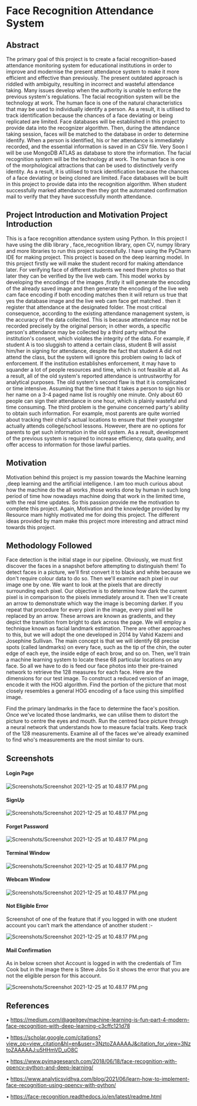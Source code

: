 
# Face Recognition Attendance System

## Abstract

The primary goal of this project is to create a facial recognition-based attendance monitoring system for educational institutions in order to improve and modernise the present attendance system to make it more efficient and effective than previously. The present outdated approach is riddled with ambiguity, resulting in incorrect and wasteful attendance taking. Many issues develop when the authority is unable to enforce the previous system's regulations. The facial recognition system will be the technology at work. The human face is one of the natural characteristics that may be used to individually identify a person. As a result, it is utilised to track identification because the chances of a face deviating or being replicated are limited. Face databases will be established in this project to provide data into the recognizer algorithm.
Then, during the attendance taking session, faces will be matched to the database in order to determine identify. When a person is identified, his or her attendance is immediately recorded, and the essential information is saved in an CSV file. Very Soon I will be use MongoDB ATLAS as database to store the information. The facial recognition system will be the technology at work. The human face is one of the morphological attractions that can be used to distinctively verify identity. As a result, it is utilised to track identification because the chances of a face deviating or being cloned are limited. Face databases will be built in this project to provide data into the recognition algorithm. When student successfully marked attendance then they got the automated confirmation mail to verify that they have successfully month attendance.

 
## Project Introduction and Motivation Project Introduction
This is a face recognition attendance system using Python. In this project I have using the dlib library , face_recognition library, open CV, numpy library and more libraries to run this project successfully. I have using the PyCharm IDE for making project. This project is based on the deep learning model. In this project firstly we will make the student record for making attendance later. For verifying face of different students we need there photos so that later they can be verified by the live web cam. This model works by developing the encodings of the images ,firstly it will generate the encoding of the already saved image and then generate the encoding of the live web cam face encoding if both encoding matches then it will return us true that yes the database image and the live web cam face get matched . then it register that attendance at the designated folder.
The most critical consequence, according to the existing attendance management system, is the accuracy of the data collected. This is because attendance may not be recorded precisely by the original person; in other words, a specific person's attendance may be collected by a third party without the institution's consent, which violates the integrity of the data. For example, if student A is too sluggish to attend a certain class, student B will assist him/her in signing for attendance, despite the fact that student A did not attend the class, but the system will ignore this problem owing to lack of enforcement. If the institution establishes enforcement, it may have to squander a lot of people resources and time, which is not feasible at all. As a result, all of the old system's reported attendance is untrustworthy for analytical purposes.
The old system's second flaw is that it is complicated or time intensive. Assuming that the time that it takes a person to sign his or her name on a 3-4 paged name list is roughly one minute. Only about 60 people can sign their attendance in one hour, which is plainly wasteful and time consuming. The third problem is the genuine concerned party's ability to obtain such information. For example, most parents are quite worried about tracking their child's actual locations to ensure that their youngster actually attends college/school lessons. However, there are no options for parents to get such information in the old system.
As a result, development of the previous system is required to increase efficiency, data quality, and offer access to information for those lawful parties.
## Motivation
Motivation behind this project is my passion towards the Machine learning ,deep learning and the artificial intelligence. I am too much curious about how the machine do the all works ,those works done by human in such long period of time how nowadays machine doing that work in the limited time, with the real time updates. So this passion provide me the motivation to complete this project.
Again, Motivation and the knowledge provided by my Resource mam highly motivated me for doing this project. The different ideas provided by mam make this project more interesting and attract mind towards this project.

## Methodology Followed
Face detection is the initial stage in our pipeline. Obviously, we must first discover the faces in a snapshot before attempting to distinguish them!
To detect faces in a picture, we'll first convert it to black and white because we don't require colour data to do so.
Then we'll examine each pixel in our image one by one. We want to look at the pixels that are directly surrounding each pixel. Our objective is to determine how dark the current pixel is in comparison to the pixels immediately around it. Then we'll create an arrow to demonstrate which way the image is becoming darker. If you repeat that procedure for every pixel in the image, every pixel will be replaced by an arrow. These arrows are known as gradients, and they depict the transition from bright to dark across the page.
We will employ a technique known as facial landmark estimation. There are other approaches to this, but we will adopt the one developed in 2014 by Vahid Kazemi and Josephine Sullivan.
The main concept is that we will identify 68 precise spots (called landmarks) on every face, such as the tip of the chin, the outer edge of each eye, the inside edge of each brow, and so on. Then, we'll train a machine learning system to locate these 68 particular locations on any face.
So all we have to do is feed our face photos into their pre-trained network to retrieve the 128 measures for each face. Here are the dimensions for our test image.
To construct a reduced version of an image, encode it with the HOG algorithm. Find the portion of the picture that most closely resembles a general HOG encoding of a face using this simplified image.
    
Find the primary landmarks in the face to determine the face's position. Once we've located those landmarks, we can utilise them to distort the picture to centre the eyes and mouth.
Run the centred face picture through a neural network that understands how to measure facial traits. Keep track of the 128 measurements.
Examine all of the faces we've already examined to find who's measurements are the most similar to ours.



## Screenshots

#### Login Page
![Screenshots/Screenshot 2021-12-25 at 10.48.17 PM.png](https://github.com/ACHIYANT/Face-Recognition-Attendance-System/blob/f755da3336021569abfa757d624c7c1ffaea8740/Screenshots/LoginPage.png)

#### SignUp
![Screenshots/Screenshot 2021-12-25 at 10.48.17 PM.png](https://github.com/ACHIYANT/Face-Recognition-Attendance-System/blob/f755da3336021569abfa757d624c7c1ffaea8740/Screenshots/SignUp.png)

#### Forget Password
![Screenshots/Screenshot 2021-12-25 at 10.48.17 PM.png](https://github.com/ACHIYANT/Face-Recognition-Attendance-System/blob/f755da3336021569abfa757d624c7c1ffaea8740/Screenshots/ForgetPwd.png)

#### Terminal Window
![Screenshots/Screenshot 2021-12-25 at 10.48.17 PM.png](https://github.com/ACHIYANT/Face-Recognition-Attendance-System/blob/f755da3336021569abfa757d624c7c1ffaea8740/Screenshots/TerminalWindow.png)

#### Webcam Window
![Screenshots/Screenshot 2021-12-25 at 10.48.17 PM.png](https://github.com/ACHIYANT/Face-Recognition-Attendance-System/blob/f755da3336021569abfa757d624c7c1ffaea8740/Screenshots/WebcamWindow.png)


#### Not Eligible Error

Screenshot of one of the feature that if you logged in with one student account you can’t mark the attendance of another student :-

![Screenshots/Screenshot 2021-12-25 at 10.48.17 PM.png](https://github.com/ACHIYANT/Face-Recognition-Attendance-System/blob/f755da3336021569abfa757d624c7c1ffaea8740/Screenshots/NotEligibleError.png)


#### Mail Confirmation

As in below screen shot Account is logged in with the credentials of Tim Cook but in the image there is Steve Jobs So it shows the error that you are not the eligible person for this account.

![Screenshots/Screenshot 2021-12-25 at 10.48.17 PM.png](https://github.com/ACHIYANT/Face-Recognition-Attendance-System/blob/f755da3336021569abfa757d624c7c1ffaea8740/Screenshots/MailScreenshot.png)


  
 


 
## References
• https://medium.com/@ageitgey/machine-learning-is-fun-part-4-modern-face-recognition-with-deep-learning-c3cffc121d78

• https://scholar.google.com/citations?view_op=view_citation&hl=en&user=3NztoZAAAAAJ&citation_for_view=3NztoZAAAAAJ:u5HHmVD_uO8C

• https://www.pyimagesearch.com/2018/06/18/face-recognition-with-opencv-python-and-deep-learning/

• https://www.analyticsvidhya.com/blog/2021/06/learn-how-to-implement-face-recognition-using-opencv-with-python/

• https://face-recognition.readthedocs.io/en/latest/readme.html

